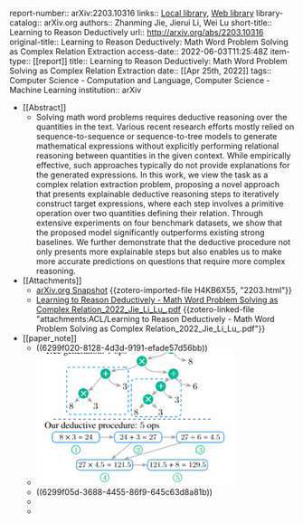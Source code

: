 report-number:: arXiv:2203.10316
links:: [Local library](zotero://select/library/items/VUIZC68D), [Web library](https://www.zotero.org/users/9034808/items/VUIZC68D)
library-catalog:: arXiv.org
authors:: Zhanming Jie, Jierui Li, Wei Lu
short-title:: Learning to Reason Deductively
url:: http://arxiv.org/abs/2203.10316
original-title:: Learning to Reason Deductively: Math Word Problem Solving as Complex Relation Extraction
access-date:: 2022-06-03T11:25:48Z
item-type:: [[report]]
title:: Learning to Reason Deductively: Math Word Problem Solving as Complex Relation Extraction
date:: [[Apr 25th, 2022]]
tags:: Computer Science - Computation and Language, Computer Science - Machine Learning
institution:: arXiv

- [[Abstract]]
	- Solving math word problems requires deductive reasoning over the quantities in the text. Various recent research efforts mostly relied on sequence-to-sequence or sequence-to-tree models to generate mathematical expressions without explicitly performing relational reasoning between quantities in the given context. While empirically effective, such approaches typically do not provide explanations for the generated expressions. In this work, we view the task as a complex relation extraction problem, proposing a novel approach that presents explainable deductive reasoning steps to iteratively construct target expressions, where each step involves a primitive operation over two quantities defining their relation. Through extensive experiments on four benchmark datasets, we show that the proposed model significantly outperforms existing strong baselines. We further demonstrate that the deductive procedure not only presents more explainable steps but also enables us to make more accurate predictions on questions that require more complex reasoning.
- [[Attachments]]
	- [arXiv.org Snapshot](https://arxiv.org/abs/2203.10316) {{zotero-imported-file H4KB6X55, "2203.html"}}
	- [Learning to Reason Deductively - Math Word Problem Solving as Complex Relation_2022_Jie_Li_Lu_.pdf](zotero://select/library/items/7NYANNPD) {{zotero-linked-file "attachments:ACL/Learning to Reason Deductively - Math Word Problem Solving as Complex Relation_2022_Jie_Li_Lu_.pdf"}}
- [[paper_note]]
	- ((6299f020-8128-4d3d-9191-efade57d56bb))
	- ![image.png](../assets/image_1654255695348_0.png)
	- ((6299f05d-3688-4455-86f9-645c63d8a81b))
	-
	-